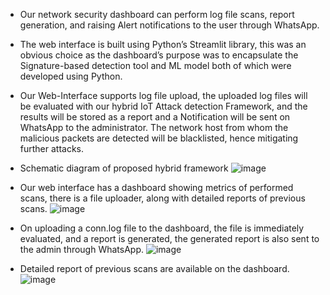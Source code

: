 - Our network security dashboard can perform log file scans, report generation, and raising Alert notifications to the user through WhatsApp.
- The web interface is built using Python’s Streamlit library, this was an obvious choice as the dashboard’s purpose was to encapsulate the Signature-based detection tool and ML model both of which were developed using Python.
- Our Web-Interface supports log file upload, the uploaded log files will be evaluated with our hybrid IoT Attack detection Framework, and the results will be stored as a report and a Notification will be sent on WhatsApp to the administrator. The network host from whom the malicious packets are detected will be blacklisted, hence mitigating further attacks.

- Schematic diagram of proposed hybrid framework
![image](https://github.com/prince-7/Hybird-IoT-IDPS-with-ML/assets/53997924/0b4f699c-5289-407e-99c5-97772e931aa9)

- Our web interface has a dashboard showing metrics of performed scans, there is a file uploader, along with detailed reports of previous scans.
![image](https://github.com/prince-7/Hybird-IoT-IDPS-with-ML/assets/53997924/0ca520e7-bdbc-49dd-a647-205555b699e2)

- On uploading a conn.log file to the dashboard, the file is immediately evaluated, and a report is generated, the generated report is also sent to the admin through WhatsApp.
![image](https://github.com/prince-7/Hybird-IoT-IDPS-with-ML/assets/53997924/6da05440-5d46-44fa-8fb4-2f2d41a5df1f)

- Detailed report of previous scans are available on the dashboard.
![image](https://github.com/prince-7/Hybird-IoT-IDPS-with-ML/assets/53997924/d9f85a52-5350-424d-90c2-2d68b6201c2f)
